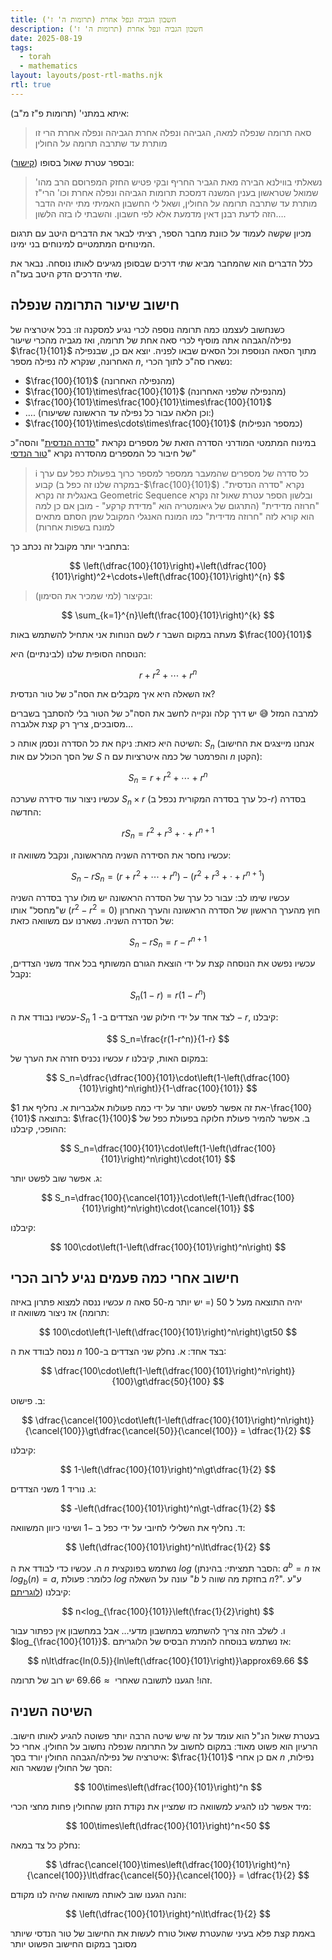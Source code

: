 ```yaml
---
title: חשבון הגביה ונפל אחרת (תרומות ה' ז')
description: חשבון הגביה ונפל אחרת (תרומות ה' ז')
date: 2025-08-19
tags:
  - torah
  - mathematics
layout: layouts/post-rtl-maths.njk
rtl: true
---
```


איתא במתני' (תרומות פ"ז מ"ב):

> סאה תרומה שנפלה למאה, הגביהה ונפלה אחרת הגביהה ונפלה אחרת הרי זו מותרת עד שתרבה תרומה על החולין

ובספר עטרת שאול בסופו ([קישור](https://hebrewbooks.org/pdfpager.aspx?req=7071&pgnum=144)):

> נשאלתי בווילנא הבירה מאת הגביר החריף ובקי פטיש החזק המפרוסם הרב מהו' שמואל שטראשון בענין המשנה דמסכת תרומות הגביהה ונפלה אחרת וכו' הרי"ז מותרת עד שתרבה תרומה על החולין, ושאל לי החשבון האמיתי מתי יהיה הדבר הזה לדעת רבנן דאין מדמעת אלא לפי חשבון.
> והשבתי לו בזה הלשון….

מכיון שקשה לעמוד על כוונת מחבר הספר, רציתי לבאר את הדברים היטב עם תרגום המינוחים המתמטיים למינוחים בני ימינו.

כלל הדברים הוא שהמחבר מביא שתי דרכים שבסופן מגיעים לאותו נוסחה. נבאר את שתי הדרכים הדק היטב בעז"ה.

## חישוב שיעור התרומה שנפלה

כשנחשוב לעצמנו כמה תרומה נוספה לכרי נגיע למסקנה זו:
בכל איטרציה של נפילה/הגבהה אתה מוסיף לכרי סאה אחת של תרומה, ואז מגביה מהכרי שיעור $\frac{1}{101}$ מתוך הסאה הנוספת וכל הסאים שבאו לפניה.
יוצא אם כן, שבנפילה האחרונה, שנקרא לה נפילה מספר $n$, נשארו סה"כ לתוך הכרי:

- $\frac{100}{101}$ (מהנפילה האחרונה)
- $\frac{100}{101}\times\frac{100}{101}$ (מהנפילה שלפני האחרונה)
- $\frac{100}{101}\times\frac{100}{101}\times\frac{100}{101}$
- …. (וכן הלאה עבור כל נפילה עד הראשונה ששיעורו:)
- $\frac{100}{101}\times\cdots\times\frac{100}{101}$ (כמספר הנפילות)

במינוח המתמטי המודרני הסדרה הזאת של מספרים נקראת "[סדרה הנדסית](https://www.hamichlol.org.il/%D7%A1%D7%93%D7%A8%D7%94_%D7%94%D7%A0%D7%93%D7%A1%D7%99%D7%AA)" והסה"כ של חיבור כל המספרים מהסדרה נקרא "[טור הנדסי](<https://www.hamichlol.org.il/%D7%98%D7%95%D7%A8_(%D7%9E%D7%AA%D7%9E%D7%98%D7%99%D7%A7%D7%94)#%D7%98%D7%95%D7%A8_%D7%94%D7%A0%D7%93%D7%A1%D7%99>)"

> ℹ️ כל סדרה של מספרים שהמעבר ממספר למספר כרוך בפעולת כפל עם ערך קבוע (במקרה שלנו זה כפל ב-$\frac{100}{101}$) נקרא "סדרה הנדסית".
> באנגלית זה נקרא Geometric Sequence ובלשון הספר עטרת שאול זה נקרא "חרוזה מדידית" (התרגום של גיאומטריה הוא "מדידת קרקע" - מובן אם כן למה הוא קורא לזה "חרוזה מדידית" כמו המונח האנגלי המקובל שמן הסתם מתאים למונח בשפות אחרות)

בתחביר יותר מקובל זה נכתב כך:

$$
\left(\dfrac{100}{101}\right)+\left(\dfrac{100}{101}\right)^2+\cdots+\left(\dfrac{100}{101}\right)^{n}
$$

> ובקיצור (למי שמכיר את הסימון):

$$
\sum_{k=1}^{n}\left(\frac{100}{101}\right)^{k}
$$

לשם הנוחות אני אתחיל להשתמש באות $r$ מעתה במקום השבר $\frac{100}{101}$

הנוסחה הסופית שלנו (לבינתיים) היא:

$$
r+r^2+\cdots+r^n
$$

אז השאלה היא איך מקבלים את הסה"כ של טור הנדסית?

למרבה המזל 😅 יש דרך קלה ונקייה לחשב את הסה"כ של הטור בלי להסתבך בשברים מסובכים, צריך רק קצת אלגברה…

השיטה היא כזאת:
ניקח את כל הסדרה ונסמן אותה כ: $S_n$ (אנחנו מייצגים את החישוב של הסך הכולל עם אות $S$ והפרמטר של כמה איטרציות עם ה $n$ הקטן):

$$
S_n=r+r^2+\cdots+r^n
$$

עכשיו ניצור עוד סידרה שערכה $S_n\times{r}$ (כל ערך בסדרה המקורית נכפל ב-$r$) בסדרה החדשה:

$$
rS_n=r^2+r^3+\cdot+r^{n+1}
$$

עכשיו נחסר את הסידרה השניה מהראשונה, ונקבל משוואה זו:

$$
S_n-rS_n=\left(r+r^2+\cdots+r^n\right)-\left(r^2+r^3+\cdot+r^{n+1}\right)
$$

עכשיו שימו לב: עבור כל ערך של הסדרה הראשונה יש מולו ערך בסדרה השניה ש"מחסל" אותו ($r^2-r^2=0$) חוץ מהערך הראשון של הסדרה הראשונה והערך האחרון של הסדרה השניה. נשארנו עם משוואה כזאת:

$$
S_n-rS_n=r-r^{n+1}
$$

עכשיו נפשט את הנוסחה קצת על ידי הוצאת הגורם המשותף בכל אחד משני הצדדים, נקבל:

$$
S_n(1-r)=r(1-r^n)
$$

עכשיו נבודד את ה-$S_n$ לצד אחד על ידי חילוק שני הצדדים ב- $1-r$, קיבלנו:

$$
S_n=\frac{r(1-r^n)}{1-r}
$$

עכשיו נכניס חזרה את הערך של $r$ במקום האות, קיבלנו:

$$
S_n=\dfrac{\dfrac{100}{101}\cdot\left(1-\left(\dfrac{100}{101}\right)^n\right)}{1-\dfrac{100}{101}}
$$

את זה אפשר לפשט יותר על ידי כמה פעולות אלגבריות
א. נחליף את $1-\frac{100}{101}$ בתוצאה: $\frac{1}{100}$
ב. אפשר להמיר פעולת חלוקה בפעולת כפל של ההופכי, קיבלנו:

$$
S_n=\dfrac{100}{101}\cdot\left(1-\left(\dfrac{100}{101}\right)^n\right)\cdot{101}
$$

ג. אפשר שוב לפשט יותר:

$$
S_n=\dfrac{100}{\cancel{101}}\cdot\left(1-\left(\dfrac{100}{101}\right)^n\right)\cdot{\cancel{101}}
$$

קיבלנו:

$$
100\cdot\left(1-\left(\dfrac{100}{101}\right)^n\right)
$$

## חישוב אחרי כמה פעמים נגיע לרוב הכרי

עכשיו ננסה למצוא פתרון באיזה $n$ יהיה התוצאה מעל ל $50$ (= יש יותר מ-50 סאה תרומה)
אז ניצור משוואה זו:

$$
100\cdot\left(1-\left(\dfrac{100}{101}\right)^n\right)\gt50
$$

ננסה לבודד את ה $n$ בצד אחד:
א. נחלק שני הצדדים ב-100:

$$
\dfrac{100\cdot\left(1-\left(\dfrac{100}{101}\right)^n\right)}{100}\gt\dfrac{50}{100}
$$

ב. פישוט:

$$
\dfrac{\cancel{100}\cdot\left(1-\left(\dfrac{100}{101}\right)^n\right)}{\cancel{100}}\gt\dfrac{\cancel{50}}{\cancel{100}} = \dfrac{1}{2}
$$

קיבלנו:

$$
1-\left(\dfrac{100}{101}\right)^n\gt\dfrac{1}{2}
$$

ג. נוריד $1$ משני הצדדים:

$$
-\left(\dfrac{100}{101}\right)^n\gt-\dfrac{1}{2}
$$

ד. נחליף את השלילי לחיובי על ידי כפל ב $-1$ ושינוי כיוון המשוואה:

$$
\left(\dfrac{100}{101}\right)^n\lt\dfrac{1}{2}
$$

ה. עכשיו כדי לבודד את ה $n$ נשתמש בפונקצית $log$ (הסבר תמציתי: בהינתן: $a^b=n$ אז $log_b(n)=a$, כלומר: פעולת $log$ עונה על השאלה "$b$ בחזקת מה שווה ל $n$?". ע"ע [לוגריתם](https://www.hamichlol.org.il/%D7%9C%D7%95%D7%92%D7%A8%D7%99%D7%AA%D7%9D))
קיבלנו:

$$
n<log_{\frac{100}{101}}\left(\frac{1}{2}\right)
$$

ו. לשלב הזה צריך להשתמש במחשבון מדעי… אבל במחשבון אין כפתור עבור $log_{\frac{100}{101}}$. אז נשתמש בנוסחה להמרת הבסיס של הלוגריתם:

$$
n\lt\dfrac{ln(0.5)}{ln\left(\dfrac{100}{101}\right)}\approx69.66
$$

זהו! הגענו לתשובה שאחרי $\approx69.66$ יש רוב של תרומה.

## השיטה השניה

בעטרת שאול הנ"ל הוא עומד על זה שיש שיטה הרבה יותר פשוטה להגיע לאותו חישוב.
הרעיון הוא פשוט מאוד: במקום לחשוב על התרומה שנפלה נחשוב על החולין.
אחרי כל איטרציה של נפילה/הגבהה החולין יורד בסך: $\frac{1}{101}$
אם כן אחרי $n$ נפילות, הסך של החולין שנשאר הוא:

$$
100\times\left(\dfrac{100}{101}\right)^n
$$

מיד אפשר לנו להגיע למשוואה כזו שמציין את נקודת הזמן שהחולין פחות מחצי הכרי:

$$
100\times\left(\dfrac{100}{101}\right)^n<50
$$

נחלק כל צד במאה:

$$
\dfrac{\cancel{100}\times\left(\dfrac{100}{101}\right)^n}{\cancel{100}}\lt\dfrac{\cancel{50}}{\cancel{100}} = \dfrac{1}{2}
$$

והנה הגענו שוב לאותה משוואה שהיה לנו מקודם:

$$
\left(\dfrac{100}{101}\right)^n\lt\dfrac{1}{2}
$$

באמת קצת פלא בעיני שהעטרת שאול טורח לעשות את החישוב של טור הנדסי שיותר מסובך במקום החישוב הפשוט יותר
